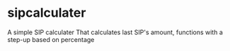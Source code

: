 # sipcalculater

A simple SIP calculater That calculates last SIP's amount, functions with a step-up based on percentage 

